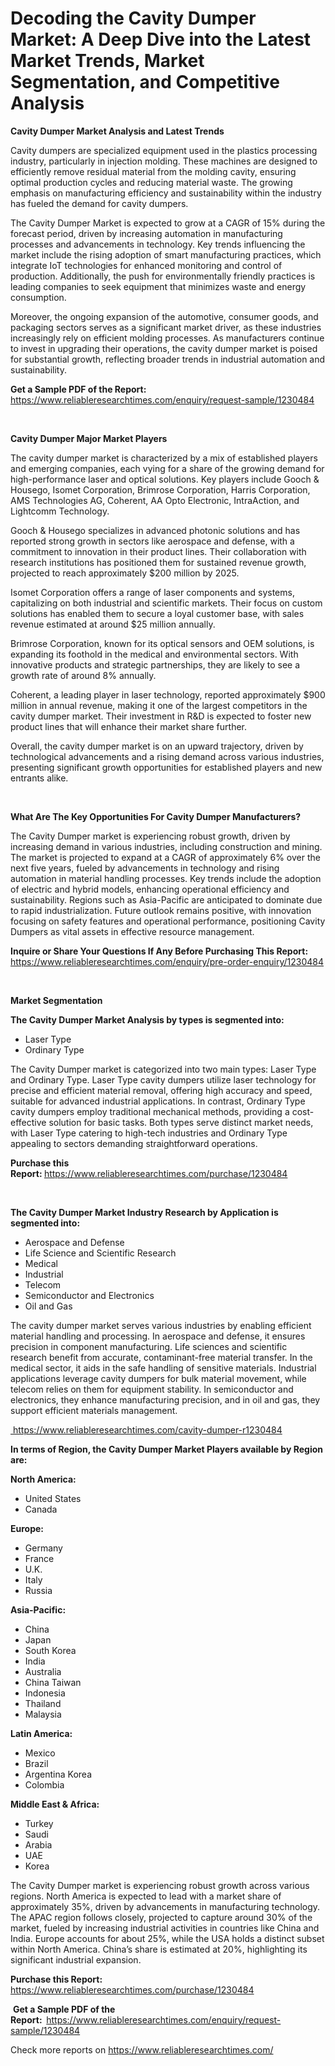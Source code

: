 <p><h1>Decoding the Cavity Dumper Market: A Deep Dive into the Latest Market Trends, Market Segmentation, and Competitive Analysis</h1></p><p><strong>Cavity Dumper Market Analysis and Latest Trends</strong></p>
<p><p>Cavity dumpers are specialized equipment used in the plastics processing industry, particularly in injection molding. These machines are designed to efficiently remove residual material from the molding cavity, ensuring optimal production cycles and reducing material waste. The growing emphasis on manufacturing efficiency and sustainability within the industry has fueled the demand for cavity dumpers.</p><p>The Cavity Dumper Market is expected to grow at a CAGR of 15% during the forecast period, driven by increasing automation in manufacturing processes and advancements in technology. Key trends influencing the market include the rising adoption of smart manufacturing practices, which integrate IoT technologies for enhanced monitoring and control of production. Additionally, the push for environmentally friendly practices is leading companies to seek equipment that minimizes waste and energy consumption.</p><p>Moreover, the ongoing expansion of the automotive, consumer goods, and packaging sectors serves as a significant market driver, as these industries increasingly rely on efficient molding processes. As manufacturers continue to invest in upgrading their operations, the cavity dumper market is poised for substantial growth, reflecting broader trends in industrial automation and sustainability.</p></p>
<p><strong>Get a Sample PDF of the Report:&nbsp;</strong> <a href="https://www.reliableresearchtimes.com/enquiry/request-sample/1230484?utm_campaign=2204&utm_medium=2&utm_source=Github&utm_content=ia&utm_term=18022025&utm_id=cavity-dumper">https://www.reliableresearchtimes.com/enquiry/request-sample/1230484</a></p>
<p>&nbsp;</p>
<p><strong>Cavity Dumper Major Market Players</strong></p>
<p><p>The cavity dumper market is characterized by a mix of established players and emerging companies, each vying for a share of the growing demand for high-performance laser and optical solutions. Key players include Gooch & Housego, Isomet Corporation, Brimrose Corporation, Harris Corporation, AMS Technologies AG, Coherent, AA Opto Electronic, IntraAction, and Lightcomm Technology.</p><p>Gooch & Housego specializes in advanced photonic solutions and has reported strong growth in sectors like aerospace and defense, with a commitment to innovation in their product lines. Their collaboration with research institutions has positioned them for sustained revenue growth, projected to reach approximately $200 million by 2025.</p><p>Isomet Corporation offers a range of laser components and systems, capitalizing on both industrial and scientific markets. Their focus on custom solutions has enabled them to secure a loyal customer base, with sales revenue estimated at around $25 million annually.</p><p>Brimrose Corporation, known for its optical sensors and OEM solutions, is expanding its foothold in the medical and environmental sectors. With innovative products and strategic partnerships, they are likely to see a growth rate of around 8% annually.</p><p>Coherent, a leading player in laser technology, reported approximately $900 million in annual revenue, making it one of the largest competitors in the cavity dumper market. Their investment in R&D is expected to foster new product lines that will enhance their market share further.</p><p>Overall, the cavity dumper market is on an upward trajectory, driven by technological advancements and a rising demand across various industries, presenting significant growth opportunities for established players and new entrants alike.</p></p>
<p>&nbsp;</p>
<p><strong>What Are The Key Opportunities For Cavity Dumper Manufacturers?</strong></p>
<p><p>The Cavity Dumper market is experiencing robust growth, driven by increasing demand in various industries, including construction and mining. The market is projected to expand at a CAGR of approximately 6% over the next five years, fueled by advancements in technology and rising automation in material handling processes. Key trends include the adoption of electric and hybrid models, enhancing operational efficiency and sustainability. Regions such as Asia-Pacific are anticipated to dominate due to rapid industrialization. Future outlook remains positive, with innovation focusing on safety features and operational performance, positioning Cavity Dumpers as vital assets in effective resource management.</p></p>
<p><strong>Inquire or Share Your Questions If Any Before Purchasing This Report:</strong> <a href="https://www.reliableresearchtimes.com/enquiry/pre-order-enquiry/1230484?utm_campaign=2204&utm_medium=2&utm_source=Github&utm_content=ia&utm_term=18022025&utm_id=cavity-dumper">https://www.reliableresearchtimes.com/enquiry/pre-order-enquiry/1230484</a></p>
<p>&nbsp;</p>
<p><strong>Market Segmentation</strong></p>
<p><strong>The Cavity Dumper Market Analysis by types is segmented into:</strong></p>
<p><ul><li>Laser Type</li><li>Ordinary Type</li></ul></p>
<p><p>The Cavity Dumper market is categorized into two main types: Laser Type and Ordinary Type. Laser Type cavity dumpers utilize laser technology for precise and efficient material removal, offering high accuracy and speed, suitable for advanced industrial applications. In contrast, Ordinary Type cavity dumpers employ traditional mechanical methods, providing a cost-effective solution for basic tasks. Both types serve distinct market needs, with Laser Type catering to high-tech industries and Ordinary Type appealing to sectors demanding straightforward operations.</p></p>
<p><strong>Purchase this Report:&nbsp;</strong><a href="https://www.reliableresearchtimes.com/purchase/1230484?utm_campaign=2204&utm_medium=2&utm_source=Github&utm_content=ia&utm_term=18022025&utm_id=cavity-dumper">https://www.reliableresearchtimes.com/purchase/1230484</a></p>
<p>&nbsp;</p>
<p><strong>The Cavity Dumper Market Industry Research by Application is segmented into:</strong></p>
<p><ul><li>Aerospace and Defense</li><li>Life Science and Scientific Research</li><li>Medical</li><li>Industrial</li><li>Telecom</li><li>Semiconductor and Electronics</li><li>Oil and Gas</li></ul></p>
<p><p>The cavity dumper market serves various industries by enabling efficient material handling and processing. In aerospace and defense, it ensures precision in component manufacturing. Life sciences and scientific research benefit from accurate, contaminant-free material transfer. In the medical sector, it aids in the safe handling of sensitive materials. Industrial applications leverage cavity dumpers for bulk material movement, while telecom relies on them for equipment stability. In semiconductor and electronics, they enhance manufacturing precision, and in oil and gas, they support efficient materials management.</p></p>
<p><a href="https://www.reliableresearchtimes.com/cavity-dumper-r1230484?utm_campaign=2204&utm_medium=2&utm_source=Github&utm_content=ia&utm_term=18022025&utm_id=cavity-dumper">&nbsp;https://www.reliableresearchtimes.com/cavity-dumper-r1230484</a></p>
<p><strong>In terms of Region, the Cavity Dumper Market Players available by Region are:</strong></p>
<p>
    <p> <strong> North America: </strong>
        <ul>
            <li>United States</li>
            <li>Canada</li>
        </ul>
        </p> 
    <p> <strong> Europe: </strong>
        <ul>
            <li>Germany</li>
            <li>France</li>
            <li>U.K.</li>
            <li>Italy</li>
            <li>Russia</li>
        </ul>
        </p> 
    <p> <strong> Asia-Pacific: </strong>
        <ul>
            <li>China</li>
            <li>Japan</li>
            <li>South Korea</li>
            <li>India</li>
            <li>Australia</li>
            <li>China Taiwan</li>
            <li>Indonesia</li>
            <li>Thailand</li>
            <li>Malaysia</li>
        </ul>
        </p> 
    <p> <strong> Latin America: </strong>
        <ul>
            <li>Mexico</li>
            <li>Brazil</li>
            <li>Argentina Korea</li>
            <li>Colombia</li>
        </ul>
        </p> 
    <p> <strong> Middle East & Africa: </strong>
        <ul>
            <li>Turkey</li>
            <li>Saudi</li>
            <li>Arabia</li>
            <li>UAE</li>
            <li>Korea</li>
        </ul>
    </p>
    </p>
<p><p>The Cavity Dumper market is experiencing robust growth across various regions. North America is expected to lead with a market share of approximately 35%, driven by advancements in manufacturing technology. The APAC region follows closely, projected to capture around 30% of the market, fueled by increasing industrial activities in countries like China and India. Europe accounts for about 25%, while the USA holds a distinct subset within North America. China’s share is estimated at 20%, highlighting its significant industrial expansion.</p></p>
<p><strong>Purchase this Report: </strong><a href="https://www.reliableresearchtimes.com/purchase/1230484?utm_campaign=2204&utm_medium=2&utm_source=Github&utm_content=ia&utm_term=18022025&utm_id=cavity-dumper">https://www.reliableresearchtimes.com/purchase/1230484</a></p>
<p>&nbsp;<strong>Get a Sample PDF of the Report:&nbsp;&nbsp;</strong><a href="https://www.reliableresearchtimes.com/enquiry/request-sample/1230484?utm_campaign=2204&utm_medium=2&utm_source=Github&utm_content=ia&utm_term=18022025&utm_id=cavity-dumper">https://www.reliableresearchtimes.com/enquiry/request-sample/1230484</a></p>
<p><strong></strong></p>
<p>Check more reports on <a href="https://www.reliableresearchtimes.com/?utm_campaign=2204&utm_medium=2&utm_source=Github&utm_content=ia&utm_term=18022025&utm_id=cavity-dumper">https://www.reliableresearchtimes.com/</a></p>